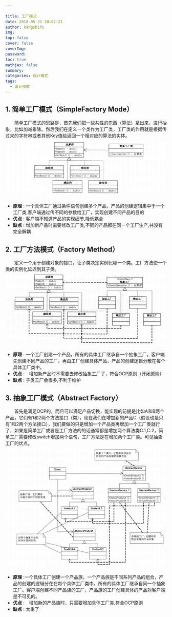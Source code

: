 ```yaml
---

title: 工厂模式
date: 2018-05-31 20:02:21
author: kangshifu
img: 
top: false
cover: false
coverImg: 
password: 
toc: true
mathjax: false
summary: 
categories: 设计模式
tags:
  - 设计模式
---
```


<!--more-->  

## 1. 简单工厂模式（SimpleFactory Mode）
　　简单工厂模式的思路是，首先我们把一些共性的东西（算法）拿出来，进行抽象，比如加减乘除。然后我们在定义一个类作为工厂类，工厂类的作用就是根据传过来的字符串或者其他Key值给返回一个相对应的算法的实体。
![简单工厂模式](/img/设计模式/工厂模式/简单工厂模式.png)
* **原理** : 一个具体工厂通过条件语句创建多个产品，产品的创建逻辑集中于一个工厂类,客户端通过传不同的参数给工厂，实现创建不同产品的目的
* **优点** : 客户端不知道产品的实现细节,降低耦合
* **缺点** : 增加新产品时需要修改工厂类,不同的产品都在同一个工厂生产,并没有完全解耦

## 2. 工厂方法模式（Factory Method）
　　定义一个用于创建对象的接口，让子类决定实例化哪一个类。工厂方法使一个类的实例化延迟到其子类。
![工厂方法模式](/img/设计模式/工厂模式/工厂方法模式.png)
* **原理** : 一个工厂创建一个产品，所有的具体工厂继承自一个抽象工厂。客户端先创建不同产品的工厂，再由工厂创建具体产品，产品的创建逻辑分散在每个具体工厂类中。
* **优点** :　增加新产品时不需要去修改抽象工厂了，符合OCP原则（开闭原则）
* **缺点** : 子类工厂会很多,不利于维护

## 3. 抽象工厂模式（Abstract Factory）
　　首先是满足OCP的，而且可以满足产品切换，能实现的前提是比如A和B两个产品，它们有1和2两个方法接口（类），现在我们在增加新的产品C（假设也是只有1和2两个方法接口），我们要做的只是增加一个产品类再增加一个工厂类就行了，如果是简单工厂或者是工厂方法的的话通常都是增加两个算法类C.1,C.2，简单工厂需要修改switch增加两个语句，工厂方法是在增加两个工厂类。可见抽象工厂的优点。
![抽象工厂模式](/img/设计模式/工厂模式/抽象工厂模式.png)
* **原理** :一个具体工厂创建一个产品族，一个产品族是不同系列产品的组合，产品的创建的逻辑分在在每个具体工厂类中。所有的具体工厂继承自同一个抽象工厂。客户端创建不同产品族的工厂，产品族的工厂创建具体的产品对客户端是不可见的。
* **优点** :　增加新的产品族时，只需要增加具体工厂类,符合OCP原则
* **缺点** : 太重了
